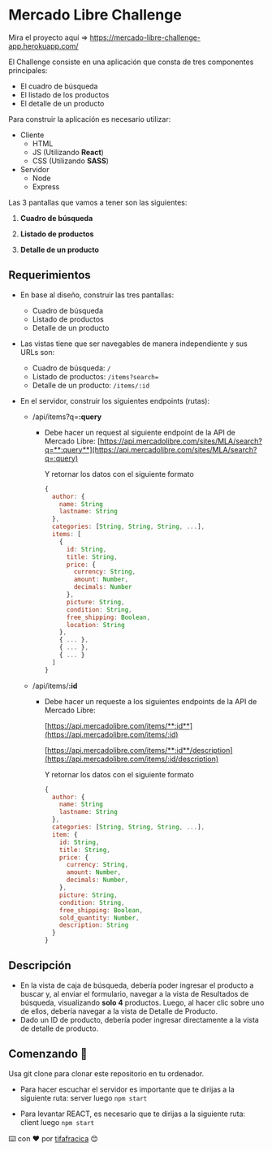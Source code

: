 # Mercado Libre Challenge

Mira el proyecto aquí => https://mercado-libre-challenge-app.herokuapp.com/

El Challenge consiste en una aplicación que consta de tres componentes principales:
* El cuadro de búsqueda
* El listado de los productos
* El detalle de un producto

Para construir la aplicación es necesario utilizar:
* Cliente
  * HTML
  * JS (Utilizando **React**)
  * CSS (Utilizando **SASS**)
* Servidor
  * Node
  * Express

Las 3 pantallas que vamos a tener son las siguientes:
1. **Cuadro de búsqueda**

2. **Listado de productos**

3. **Detalle de un producto**


## Requerimientos

* En base al diseño, construir las tres pantallas:
  * Cuadro de búsqueda
  * Listado de productos
  * Detalle de un producto


* Las vistas tiene que ser navegables de manera independiente y sus URLs son:
  * Cuadro de búsqueda: `/`
  * Listado de productos: `/items?search=`
  * Detalle de un producto: `/items/:id`


* En el servidor, construir los siguientes endpoints (rutas):
  * /api/items?q=**:query**
    * Debe hacer un request al siguiente endpoint de la API de Mercado Libre: [https://api.mercadolibre.com/sites/MLA/search?q=**:query**](https://api.mercadolibre.com/sites/MLA/search?q=:query)

      Y retornar los datos con el siguiente formato
      ```js
      {
        author: {
          name: String
          lastname: String
        },
        categories: [String, String, String, ...],
        items: [
          {
            id: String,
            title: String,
            price: {
              currency: String,
              amount: Number,
              decimals: Number
            },
            picture: String,
            condition: String,
            free_shipping: Boolean,
            location: String
          },
          { ... },
          { ... },
          { ... }
        ]
      }
      ```

  * /api/items/**:id**
    * Debe hacer un requeste a los siguientes endpoints de la API de Mercado Libre:

      [https://api.mercadolibre.com/items/**:id**](https://api.mercadolibre.com/items/:id)

      [https://api.mercadolibre.com/items/**:id**/description](https://api.mercadolibre.com/items/:id/description)

      Y retornar los datos con el siguiente formato
      ```js
      {
        author: {
          name: String
          lastname: String
        },
        categories: [String, String, String, ...],
        item: {
          id: String,
          title: String,
          price: {
            currency: String,
            amount: Number,
            decimals: Number,
          },
          picture: String,
          condition: String,
          free_shipping: Boolean,
          sold_quantity: Number,
          description: String
        }
      }
      ```

## Descripción

* En la vista de caja de búsqueda, debería poder ingresar el producto a buscar y, al enviar el formulario, navegar a la vista de Resultados de búsqueda, visualizando **solo 4** productos. Luego, al hacer clic sobre uno de ellos, debería navegar a la vista de Detalle de Producto.
* Dado un ID de producto, debería poder ingresar directamente a la vista de detalle de producto. 

## Comenzando 🚀
Usa git clone para clonar este repositorio en tu ordenador.

* Para hacer escuchar el servidor es importante que te dirijas a la siguiente ruta: server 
luego `npm start`

* Para levantar REACT, es necesario que te dirijas a la siguiente ruta: client 
luego `npm start`

⌨️ con ❤️ por [tifafracica](https://github.com/tifafracica) 😊
 

